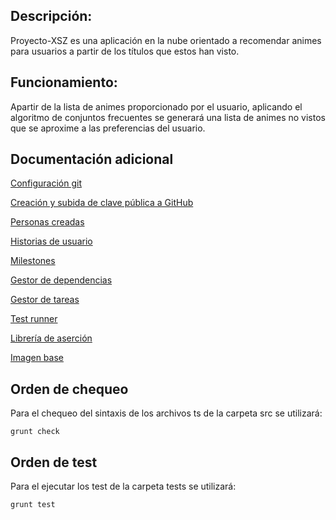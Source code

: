 ## Descripción:
Proyecto-XSZ es una aplicación en la nube orientado a recomendar animes para usuarios a partir de los títulos que estos han visto.

## Funcionamiento:
Apartir de la lista de animes proporcionado por el usuario, aplicando el algoritmo de conjuntos frecuentes se generará una lista de animes no vistos que se aproxime a las preferencias del usuario.

## Documentación adicional
[Configuración git](docs/screenshots/config%20git.png)

[Creación y subida de clave pública a GitHub](docs/screenshots/claveSSH.png)

[Personas creadas](docs/documentations/personas.md)

[Historias de usuario](docs/documentations/user-stories.md)

[Milestones](docs/documentations/milestone.md)

[Gestor de dependencias](docs/documentations/gestor-de-dependencias.md)

[Gestor de tareas](docs/documentations/gestor-de-tareas.md)

[Test runner](docs/documentations/test-runner.md)

[Librería de aserción](docs/documentations/librería-de-aserción.md)

[Imagen base](docs/documentations/imagen-base.md)

## Orden de chequeo
Para el chequeo del sintaxis de los archivos ts de la carpeta src se utilizará:
```shell
grunt check
```
## Orden de test
Para el ejecutar los test de la carpeta tests se utilizará:
```shell
grunt test
```
